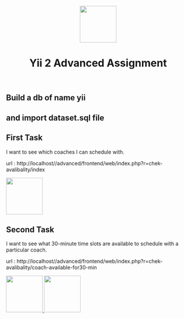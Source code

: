 <p align="center">
    <a href="https://github.com/yiisoft" target="_blank">
        <img src="https://avatars0.githubusercontent.com/u/993323" height="100px">
    </a>
    <h1 align="center">Yii 2 Advanced Assignment</h1>
    <br>
</p>

Build a db of name yii
-------------------
and import dataset.sql file 
-------------------


First Task
-------------------

I want to see which coaches I can schedule with.

url : http://localhost/<projectFolderName>/advanced/frontend/web/index.php?r=chek-avalibality/index

<a href="https://drive.google.com/file/d/1Ls6xdeiGzcSdrCSLs8gjosjPQAbq65YJ/view?usp=sharing" target="_blank">
        <img src="https://lh3.googleusercontent.com/u/0/drive-viewer/AAOQEOSHt5Lu7Tu9cSKzVQuYLC55ywQUHeO16c51gEDLjtVCBid-9xox3LctmTG40cJ-qpvCZHbt1gPix5yGrvccccJwemvREA=w1920-h333" height="100px">
    </a>



Second Task
-------------------

I want to see what 30-minute time slots are available to schedule with a particular coach.

url : http://localhost/<projectFolderName>/advanced/frontend/web/index.php?r=chek-avalibality/coach-available-for30-min

<a href="" target="_blank">
    <a href="https://drive.google.com/file/d/1pWEiscnyFz7DIFD7FGHXRTqmPbuYJLFT/view?usp=sharing" target="_blank">
        <img src="https://lh3.googleusercontent.com/u/0/drive-viewer/AAOQEOSHt5Lu7Tu9cSKzVQuYLC55ywQUHeO16c51gEDLjtVCBid-9xox3LctmTG40cJ-qpvCZHbt1gPix5yGrvccccJwemvREA=w1920-h333" height="100px">
    </a>
        <img src="
        https://lh3.googleusercontent.com/u/0/drive-viewer/AAOQEORlRLrf6NZVRn2snfPiay-qXrzCo5vxF7qtdExpVu_l4ebEFIEPCKMV91M43yDnia977DIqCMphig4c0uc7TE-Xpq3wqw=w1920-h588" height="100px">
    </a>
    
```
